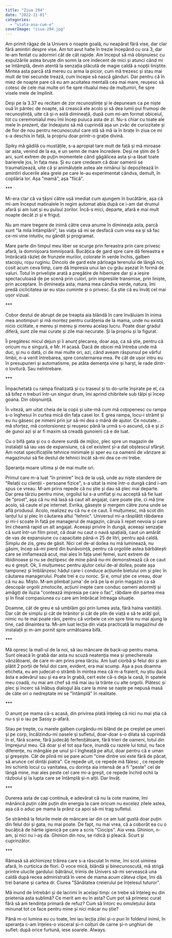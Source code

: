 ```yaml
---
title: "Ziua 294"
date: "2022-11-01"
categories: 
  - "viata-asa-cum-e"
coverImage: "ziua-294.jpg"
---
```


Am primit răgaz de la Univers o noapte goală, nu neapărat fără vise, dar clar fără amintiri despre vise. Am tot avut halte în trezie începând cu ora 3, dar le-am fentat cu adormiri cât de cât rapide. Am început să mă obișnuiesc cu expulzările astea bruște din somn la ore indecent de mici și atunci când mi se întâmplă, devin atentă la senzația plăcută de magie caldă a nopții liniștite. Mintea asta parcă stă mereu cu arma la picior, cum mă trezesc și stau mai mult de trei secunde trează, cum începe să nască gânduri. Dar pentru că în miez de noapte pare că eu am acuitatea mentală cea mai mare, reușesc să cotesc de cele mai multe ori fie spre ritualul meu de mulțumiri, fie spre visele mele de împlinit. 

Deși pe la 3.37 eu recitam de zor recunoștințe și le depuneam ca pe niște ouă în pântec de noapte, să crească ele acolo și să dea lumii pui frumoși de recunoștință, uite că și-n astă dimineață, după cum mi-am format obiceiul, tot cu ceremonialul meu îmi încep puiuca asta de zi. Nu-s chiar cu toate ale mele în prezent, dar îndeajuns să mă cuprindă așa un zvâc de curiozitate și de fior de nou pentru necunoscutul care stă să mă ia în brațe în ziua ce mi s-a deschis în față, la propriu doar printr-o grație divină. 

Spiky mă gâdilă cu mustățile, s-a apropiat tare mult de față și mă miroase iar asta, venind de la ea, e un semn de mare încredere. Deși ne știm de 5 ani, sunt extrem de puțin momentele când gâgâlicea asta și-a lăsat toate barierele jos, în fața mea. Și eu care credeam că doar oamenii se traumatizează, uite că și animăluțele astea ale nimănui își depozitează în amintiri ducerile alea grele pe care le-au experimentat cândva, demult, în copilăria lor. Așa "mamă", așa "fiică".

\*\*\*

Mi-era clar că va țâșni către ușă imediat cum ajungem în bucătărie, așa că mi-am început matinalele în regim automat abia după ce i-am dat drumul afară și am luat și eu pulsul zorilor. Încă-s mici, departe, afară e mai mult noapte decât zi și e friguț.

Nu am mare tregere de inimă către ceva anume în dimineața asta, parcă sunt "la mila întâmplării", las viața să mi se desfacă cum vrea ea și să fac ce-mi vine intuitiv, nu gândit și programat.

Mare parte din timpul meu liber se scurge prin fereastra prin care privesc afară, la domnișoara tomnișoară. Bucățica de gard spre care dă fereastra e îmbrăcată răzleț de frunzele murilor, colorate în verde închis, galben stacojiu, roșu ruginiu. Dincolo de gard este pârloaga terenului de lângă noi, cosit acum ceva timp, care dă împresia unui lan cu grâu așezat în formă de valuri. Totul în priveliște arată a pregătire de hibernare dar și a ieșire spectaculoasă de pe scenă prin culori, prin impresiile transmise, prin liniște, prin acceptare. În dimineața asta, mama mea cândva verde, natura, îmi predă ciclicitatea iar eu stau cuminte și o privesc. Ea știe că eu învăț cel mai ușor vizual.

\*\*\*

Cobor destul de abrupt de pe treapta aia blândă în care învăluiam în inima mea anotimpuri și mă montez pentru curățenia de la mama, unde nu există nicio ciclitate, e mereu și mereu și mereu același lucru. Poate doar gradul diferă, sunt zile mai curate și zile mai necurate. Și la propriu și la figurat.

Îi pregătesc micul dejun și îi anunț plecarea, doar așa, ca să știe, pentru că oricum nu e singură, e Mr. H acasă. Dacă de obicei mă întreba unde mă duc, și nu o dată, ci de mai multe ori, azi, când aveam răspunsul pe vârful limbii, n-a venit întrebarea, spre consternarea mea. Pe cât de ușor intru eu în presupuneri și automatisme, pe atâta demența vine și harșt, le rade dintr-o lovitură. Sau neîntrebare.

\*\*\*

Împachetată cu rampa finalizată și cu traseul și to do-urile înșirate pe el, ca să bifez n treburi într-un singur drum, îmi aprind chibritele sub tălpi și încep goana. Din obișnuință.

În viteză, am uitat cheia de la copii și uite-mă cum mă coțopenesc cu rampa s-o înghesui în curtea mică din fața casei lor. E grea rampa, locu-i strâmt și eu nu găsesc pe nimeni prin jur să-mi dea o mână de ajutor. Ce noutate… mă sforțez, mă contorsionez și reușesc până la urmă s-o ascund, că e și zi de gunoi azi și ar fi maxim să creadă gunoierii că e de luat. 

Cu o bifă gata și cu o durere surdă de mijloc, plec spre un magazin de instalații să iau vas de expansiune, că cel existent și-a dat obștescul sfârșit. Am notat specificațiile tehnice minimale și sper eu ca oamenii de vânzare ai magazinului să fie destul de tehnici încât să-mi dea ce-mi trebe. 

Speranța moare ultima și de mai multe ori. 

Primul care m-a luat "în primire" încă de la ușă, unde au niște standere de "Relații cu clienții - persoane fizice", s-a uitat la mine într-o dungă când i-am spus ce vreau. M-am prins repede că nu știe și dau să plec mai departe. Dar prea târziu pentru mine, orgoliul lui s-a umflat și nu acceptă să fie luat de "prost", așa că nu mă lasă să caut alt angajat, care poate știe, ci mă ține acolo, să caute el pe internet. Evrika, găsește și mergem către zona unde se află produsul. Acolo, realizez eu că nu e ce caut. Îi mulțumesc, mă scot din lanțul lui și plec în căutarea altui "tehnic". Universul mi-a răsplătit răbdarea și mi-l scoate în față pe managerul de magazin, căruia îi repet nevoia și care îmi cheamă rapid un alt angajat. Aceeași privire în dungă, aceeași senzație că sunt într-un film prost, că doar nu caut o navă spațială, caut un amărât de vas de expansiune cu capacitate până-n 25 de litri, pentru apă caldă. Simplu de zis, greu de găsit. Nici cel de-al doilea nu mă luminează, nu găsim, încep să-mi pierd din bunăvoință, pentru că orgoliile astea bărbătești care se imflamează acut, mai ales în fața unei femei, sunt extrem de libidinoase și nu se dezlipesc de mine până nu-mi demonstrează că ce caut eu e greșit. Ok, îi mulțumesc pentru ajutor celui de-al doilea, poate așa tamponez și îmblânzesc hâdul care-i conduce acțiunile bietului om și plec în căutarea managerului. Poate trei e cu noroc. Și e, omul știe ce vreau, doar că nu au. Mișto. M-am plimbat juma' de oră pe la ei prin magazin ca să descopăr orgolii zmotocite, acțiuni inepte care conduc oameni adormiți și amăgiți de iluzia "contează impresia pe care o fac", răbdare din partea mea și în final compasiunea cu care am îmbrăcat întreaga situație.

Doamne, cât de greu e să umblăm goi prin lumea asta, fără haina vanității. Dar cât de simplu și cât de hrănitor și cât de plin de viață e să te arăți gol, nimic nu te mai poate răni, pentru că vorbele ce vin spre tine nu mai ajung la tine, cad dinaintea ta. Mi-am luat lecția din viața practicată la magazinul de instalații și m-am pornit spre următoarea bifă.

\*\*\*

Mă opresc la mall-ul de la noi, să iau mâncare de back-up pentru mama. Sunt oleacă în grabă dar asta nu scuză neatenția mea și șmechereala vânzătoarei, de care m-am prins prea târziu. Am luat ciorbă și felul doi și am plătit 2 porții de felul doi care, evident, era mai scump. Așa a pus doamna eticheta, eu am judecat-o strâmb în mintea mea că m-a fraierit, nu știu dacă ăsta e adevărul sau și ea era în grabă, cert este că-s deja la casă, în spatele meu coadă, nu mai am chef să mă mai iau la trânte cu alte orgolii. Plătesc și plec și încerc să înăbuș dialogul ăla care la mine se naște pe nepusă masă de câte ori o nedreptate mi se "întâmplă" în realitate. 

\*\*\*

O anunț pe mama că-s acasă, din privirea plată înțeleg că nici nu mai știa că nu-s și o iau pe Sassy p-afară.

Stau pe trepte, cu marele galben curgându-mi blând de pe creștet pe umeri și pe corp, încălzindu-mi oasele și sufletul, doar-doar s-o dilata să cuprindă în el, fără scame, fără judecăți ferfenițătoare, fără trieri de oameni, totul din împrejurul meu. Că doar și el tot așa face, inundă cu razele lui totul, nu face diferențe, nu mângâie pe unul și-l îngheață pe altul, doar pentru că e uman și greșește. Cât de plină mi se pare acum "cine dintre voi este fără de păcat, să arunce cel dintâi piatra". Ce repede uit, ce repede mă fălesc , ce repede îmi schimb locul cu vanitatea, cu dorința aia intensă de a fi "peste" cel de lângă mine, mai ales peste cel care mi-a greșit, ce repede închid ochii la războiul și la lupta care se întâmplă și-n alții. Dar învăț.

\*\*\*

Durerea asta de cap continuă, e adevărat că nu la cote maxime, îmi mănâncă puțin câte puțin din energia la care oricum nu excelez zilele astea, așa că o aduc pe mama la prânz ca apoi să-mi trag sufletul.

Se strâmbă la felurile mele de mâncare iar din ce am luat gustă doar puțin din felul doi și gata, nu mai poate. De fapt, nu mai vrea, că a coborât ea cu o bucățică de hârtie igienică pe care a scris "Ciocips". Aia vrea. Ghinion, n-am, și nici nu i-aș da. Ghinion din nou, se ridică și pleacă. Scurt și cuprinzător.

\*\*\*

Rămasă să alchimizez trăirea care s-a răsculat în mine, îmi scot uimirea afară, în curticica de flori. O voce mică, blândă și binecunoscută, mă strigă printre ulucile gardului: bătrânul, trimis de Univers să-mi servească una caldă după recea administrată în vene de mama acum câteva clipe, îmi dă trei banane și cartea dr. Ciurea "Sănătatea creierului pe înțelesul tuturor".

Mă inund de întrebări și de lacrimi în același timp: ce trebe să înțeleg eu din prietenia asta sublimă? Ce merit am eu în asta? Cum pot să primesc curat fără să am tendința primară de refuz? Cum să întorc eu omulețului ăsta minunat tot ce face pentru mine și nici măcar nu știe?

Până m-oi lumina eu cu toate, îmi iau lecția zilei și-o pun în folderul inimii, în speranța c-am înțeles-o visceral și-n colțuri de carne și-n unghiuri de suflet: după orice furtună, iese soarele. Always.
